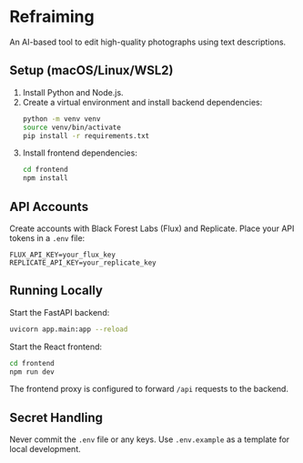 # Refraiming

An AI-based tool to edit high-quality photographs using text descriptions.

## Setup (macOS/Linux/WSL2)
1. Install Python and Node.js.
2. Create a virtual environment and install backend dependencies:
   ```bash
   python -m venv venv
   source venv/bin/activate
   pip install -r requirements.txt
   ```
3. Install frontend dependencies:
   ```bash
   cd frontend
   npm install
   ```

## API Accounts
Create accounts with Black Forest Labs (Flux) and Replicate. Place your API tokens in a `.env` file:
```
FLUX_API_KEY=your_flux_key
REPLICATE_API_KEY=your_replicate_key
```

## Running Locally
Start the FastAPI backend:
```bash
uvicorn app.main:app --reload
```
Start the React frontend:
```bash
cd frontend
npm run dev
```
The frontend proxy is configured to forward `/api` requests to the backend.

## Secret Handling
Never commit the `.env` file or any keys. Use `.env.example` as a template for local development.
